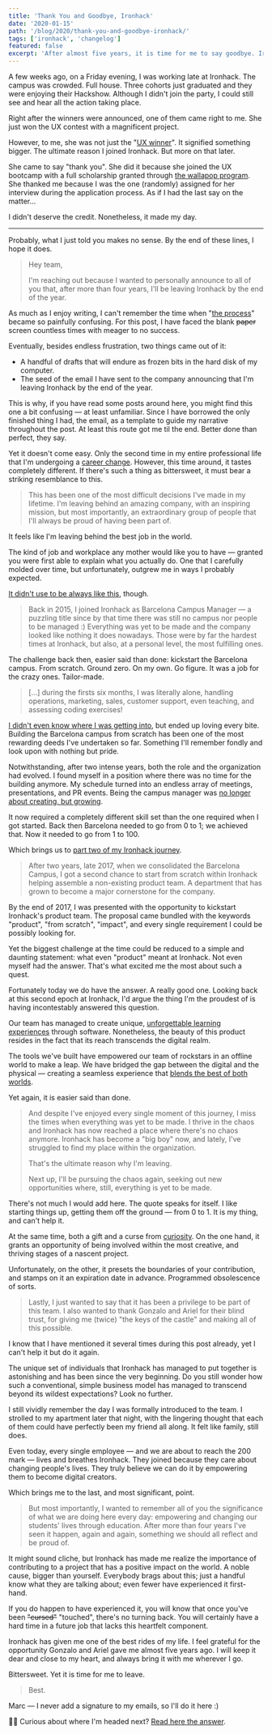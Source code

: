 ```yaml
---
title: 'Thank You and Goodbye, Ironhack'
date: '2020-01-15'
path: '/blog/2020/thank-you-and-goodbye-ironhack/'
tags: ['ironhack', 'changelog']
featured: false
excerpt: 'After almost five years, it is time for me to say goodbye. Ironhack has given me one of the best rides of my life. Unfortunately, it has also become a "big boy", and I miss the times when everything was yet to be made.'
---
```


A few weeks ago, on a Friday evening, I was working late at Ironhack. The campus was crowded. Full house. Three cohorts just graduated and they were enjoying their Hackshow. Although I didn't join the party, I could still see and hear all the action taking place.

Right after the winners were announced, one of them came right to me. She just won the UX contest with a magnificent project.

However, to me, she was not just the "[UX winner](/blog/2016/designer-i-wanted-to-be)". It signified something bigger. The ultimate reason I joined Ironhack. But more on that later.

She came to say "thank you". She did it because she joined the UX bootcamp with a full scholarship granted through [the wallapop program](https://www.genbeta.com/actualidad/wallapop-y-ironhack-ofreceran-200-000-euros-en-becas-para-formar-a-100-mujeres-en-tecnologia). She thanked me because I was the one (randomly) assigned for her interview during the application process. As if I had the last say on the matter...

I didn't deserve the credit. Nonetheless, it made my day.

---

Probably, what I just told you makes no sense. By the end of these lines, I hope it does.

> Hey team,
>
> I'm reaching out because I wanted to personally announce to all of you that, after more than four years, I'll be leaving Ironhack by the end of the year.

As much as I enjoy writing, I can't remember the time when "[the process](/blog/2018/war-of-art)" became so painfully confusing. For this post, I have faced the blank ~~paper~~ screen countless times with meager to no success.

Eventually, besides endless frustration, two things came out of it:

- A handful of drafts that will endure as frozen bits in the hard disk of my computer.
- The seed of the email I have sent to the company announcing that I'm leaving Ironhack by the end of the year.

This is why, if you have read some posts around here, you might find this one a bit confusing — at least unfamiliar. Since I have borrowed the only finished thing I had, the email, as a template to guide my narrative throughout the post. At least this route got me til the end. Better done than perfect, they say.

Yet it doesn't come easy. Only the second time in my entire professional life that I'm undergoing a [career change](/blog/2015/stepping-down). However, this time around, it tastes completely different. If there's such a thing as bittersweet, it must bear a striking resemblance to this.

> This has been one of the most difficult decisions I've made in my lifetime. I'm leaving behind an amazing company, with an inspiring mission, but most importantly, an extraordinary group of people that I'll always be proud of having been part of.

It feels like I'm leaving behind the best job in the world.

The kind of job and workplace any mother would like you to have — granted you were first able to explain what you actually do. One that I carefully molded over time, but unfortunately, outgrew me in ways I probably expected.

[It didn't use to be always like this](/blog/2015/hi-from-ironhack), though.

> Back in 2015, I joined Ironhack as Barcelona Campus Manager — a puzzling title since by that time there was still no campus nor people to be managed :) Everything was yet to be made and the company looked like nothing it does nowadays. Those were by far the hardest times at Ironhack, but also, at a personal level, the most fulfilling ones.

The challenge back then, easier said than done: kickstart the Barcelona campus. From scratch. Ground zero. On my own. Go figure. It was a job for the crazy ones. Tailor-made.

> [...] during the firsts six months, I was literally alone, handling operations, marketing, sales, customer support, even teaching, and assessing coding exercises!

[I didn't even know where I was getting into](/blog/2016/the-power-of-not-knowing), but ended up loving every bite. Building the Barcelona campus from scratch has been one of the most rewarding deeds I've undertaken so far. Something I'll remember fondly and look upon with nothing but pride.

Notwithstanding, after two intense years, both the role and the organization had evolved. I found myself in a position where there was no time for the building anymore. My schedule turned into an endless array of meetings, presentations, and PR events. Being the campus manager was [no longer about creating, but growing](/blog/2015/lifestyle-business).

It now required a completely different skill set than the one required when I got started. Back then Barcelona needed to go from 0 to 1; we achieved that. Now it needed to go from 1 to 100.

Which brings us to [part two of my Ironhack journey](/blog/2017/back-to-product).

> After two years, late 2017, when we consolidated the Barcelona Campus, I got a second chance to start from scratch within Ironhack helping assemble a non-existing product team. A department that has grown to become a major cornerstone for the company.

By the end of 2017, I was presented with the opportunity to kickstart Ironhack's product team. The proposal came bundled with the keywords "product", "from scratch", "impact", and every single requirement I could be possibly looking for.

Yet the biggest challenge at the time could be reduced to a simple and daunting statement: what even "product" meant at Ironhack. Not even myself had the answer. That's what excited me the most about such a quest.

Fortunately today we do have the answer. A really good one. Looking back at this second epoch at Ironhack, I'd argue the thing I'm the proudest of is having incontestably answered this question.

Our team has managed to create unique, [unforgettable learning experiences](/blog/2016/ironhack-experience) through software. Nonetheless, the beauty of this product resides in the fact that its reach transcends the digital realm.

The tools we've built have empowered our team of rockstars in an offline world to make a leap. We have bridged the gap between the digital and the physical — creating a seamless experience that [blends the best of both worlds](/blog/2017/alignment).

Yet again, it is easier said than done.

> And despite I've enjoyed every single moment of this journey, I miss the times when everything was yet to be made. I thrive in the chaos and Ironhack has now reached a place where there's no chaos anymore. Ironhack has become a "big boy" now, and lately, I've struggled to find my place within the organization.
>
> That's the ultimate reason why I'm leaving.
>
> Next up, I'll be pursuing the chaos again, seeking out new opportunities where, still, everything is yet to be made.

There's not much I would add here. The quote speaks for itself. I like starting things up, getting them off the ground — from 0 to 1. It is my thing, and can't help it.

At the same time, both a gift and a curse from [curiosity](/blog/2017/curiosity-trumps-everything). On the one hand, it grants an opportunity of being involved within the most creative, and thriving stages of a nascent project.

Unfortunately, on the other, it presets the boundaries of your contribution, and stamps on it an expiration date in advance. Programmed obsolescence of sorts.

> Lastly, I just wanted to say that it has been a privilege to be part of this team. I also wanted to thank Gonzalo and Ariel for their blind trust, for giving me (twice) "the keys of the castle" and making all of this possible.

I know that I have mentioned it several times during this post already, yet I can't help it but do it again.

The unique set of individuals that Ironhack has managed to put together is astonishing and has been since the very beginning. Do you still wonder how such a conventional, simple business model has managed to transcend beyond its wildest expectations? Look no further.

I still vividly remember the day I was formally introduced to the team. I strolled to my apartment later that night, with the lingering thought that each of them could have perfectly been my friend all along. It felt like family, still does.

Even today, every single employee — and we are about to reach the 200 mark — lives and breathes Ironhack. They joined because they care about changing people's lives. They truly believe we can do it by empowering them to become digital creators.

Which brings me to the last, and most significant, point.

> But most importantly, I wanted to remember all of you the significance of what we are doing here every day: empowering and changing our students' lives through education. After more than four years I've seen it happen, again and again, something we should all reflect and be proud of.

It might sound cliche, but Ironhack has made me realize the importance of contributing to a project that has a positive impact on the world. A noble cause, bigger than yourself. Everybody brags about this; just a handful know what they are talking about; even fewer have experienced it first-hand.

If you do happen to have experienced it, you will know that once you've been ~~"cursed"~~ "touched", there's no turning back. You will certainly have a hard time in a future job that lacks this heartfelt component.

Ironhack has given me one of the best rides of my life. I feel grateful for the opportunity Gonzalo and Ariel gave me almost five years ago. I will keep it dear and close to my heart, and always bring it with me wherever I go.

Bittersweet. Yet it is time for me to leave.

> Best.

Marc — I never add a signature to my emails, so I'll do it here :)

🙋‍♂️ Curious about where I'm headed next? [Read here the answer](/blog/2020/hi-from-gamestry).
